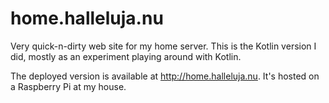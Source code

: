 # home.halleluja.nu

Very quick-n-dirty web site for my home server. This is the Kotlin
version I did, mostly as an experiment playing around with Kotlin.

The deployed version is available at http://home.halleluja.nu. It's
hosted on a Raspberry Pi at my house.
